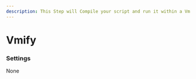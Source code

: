 ```yaml
---
description: This Step will Compile your script and run it within a Vm
---
```


# Vmify

### Settings

None
